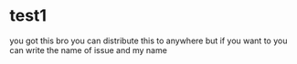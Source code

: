 # test1
you got this bro you can distribute this to anywhere but if you want to you can write the name of issue and my name

